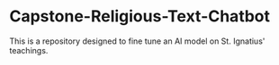 # Capstone-Religious-Text-Chatbot
This is a repository designed to fine tune an AI model on St. Ignatius' teachings.
